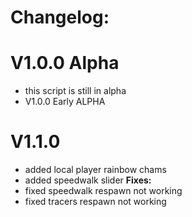 # Changelog:
# V1.0.0 Alpha
- this script is still in alpha
- V1.0.0 Early ALPHA

# V1.1.0
- added local player rainbow chams
- added speedwalk slider
**Fixes:**
- fixed speedwalk respawn not working
- fixed tracers respawn not working
